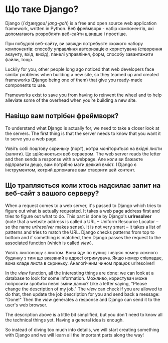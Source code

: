 # Що таке Django?

Django (/ˈdʒæŋɡoʊ/ *jang-goh*) is a free and open source web application framework, written in Python. Веб фреймворк - набір компонентів, які допомагають розробляти веб-сайти швидше і простіше.

При побудові веб-сайту, ви завжди потребуєте схожого набору компонентів: способу управління авторизацією користувача (створення акаунту, вхід, вихід), панелі управління, форм, способу завантажити файли, тощо.

Luckily for you, other people long ago noticed that web developers face similar problems when building a new site, so they teamed up and created frameworks (Django being one of them) that give you ready-made components to use.

Frameworks exist to save you from having to reinvent the wheel and to help alleviate some of the overhead when you’re building a new site.

## Навіщо вам потрібен фреймворк?

To understand what Django is actually for, we need to take a closer look at the servers. The first thing is that the server needs to know that you want it to serve you a web page.

Уявіть собі поштову скриньку (порт), котра моніториться на вхідні листи (запити). Це здійснюється веб сервером. The web server reads the letter and then sends a response with a webpage. Але коли ви бажаєте відправити дещо, вам потрібно мати деякий вміст. І Django є інструментом, котрий допомагає вам створити цей контент.

## Що трапляється коли хтось надсилає запит на веб-сайт з вашого серверу?

When a request comes to a web server, it's passed to Django which tries to figure out what is actually requested. It takes a web page address first and tries to figure out what to do. This part is done by Django's **urlresolver** (note that a website address is called a URL – Uniform Resource Locator – so the name *urlresolver* makes sense). It is not very smart – it takes a list of patterns and tries to match the URL. Django checks patterns from top to bottom and if something is matched, then Django passes the request to the associated function (which is called *view*).

Уявіть листоношу з листом. Вона йде по вулиці і звіряє номер кожного будинку з тим що вказаний в адресі отримувача. Якщо номер співпадає, вона кладе листа в скриньку. Аналогічним чином працює urlresolver!

In the *view* function, all the interesting things are done: we can look at a database to look for some information. Можливо, користувач може попросити зробити певні зміни даних? Like a letter saying, "Please change the description of my job." The *view* can check if you are allowed to do that, then update the job description for you and send back a message: "Done!" Then the *view* generates a response and Django can send it to the user's web browser.

The description above is a little bit simplified, but you don't need to know all the technical things yet. Having a general idea is enough.

So instead of diving too much into details, we will start creating something with Django and we will learn all the important parts along the way!